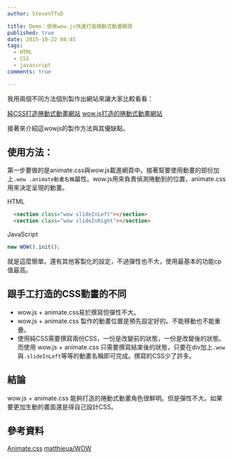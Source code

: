 ```yaml
---
author: StevenTTuD

title: Demo：使用wow.js快速打造捲動式動畫網頁
published: true
date: 2015-10-22 08:45
tags:
  - HTML
  - CSS
  - javascript
comments: true

---
```

我用兩個不同方法個別製作出網站來讓大家比較看看：

[純CSS打造捲動式動畫網站](http://steventtud.github.io/CSS-Animation-Page-Demo/)
[wow.js打造的捲動式動畫網站](http://steventtud.github.io/wowjs-scroll-based-animation-/)

接著來介紹這wowjs的製作方法與其優缺點。

## 使用方法：

第一步要做的是animate.css與wow.js載進網頁中。接著幫要使用動畫的部份加上`.wow .animate動畫名稱`屬性。wow.js用來負責偵測捲動到的位置，animate.css用來決定呈現的動畫。

HTML

```html
  <section class="wow slideInLeft"></section>
  <section class="wow slideInRight"></section>
```

JavaScript

```js
new WOW().init();
```

就是這麼簡單。還有其他客製化的設定，不過彈性也不大，使用最基本的功能cp值最高。

## 跟手工打造的CSS動畫的不同
- wow.js + animate.css易於撰寫但彈性不大。
- wow.js + animate.css 製作的動畫位置是預先設定好的。不能移動也不能重疊。
- 使用純CSS需要撰寫兩份CSS，一份是改變前的狀態，一份是改變後的狀態。而使用 wow.js + animate.css 只需要撰寫結束後的狀態，只要在div加上`.wow`與`.slideInLeft`等等的動畫名稱即可完成。撰寫的CSS少了許多。

## 結論
wow.js + animate.css 能夠打造的捲動式動畫角色很鮮明。但是彈性不大。如果要更加生動的畫面還是得自己設計CSS。

## 參考資料

[Animate.css](https://daneden.github.io/animate.css/)
[matthieua/WOW](https://github.com/matthieua/WOW)




